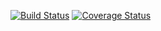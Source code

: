 [![Build Status](https://travis-ci.org/c0sm0sky/test.svg?branch=master)](https://travis-ci.org/c0sm0sky/test)
[![Coverage Status](https://coveralls.io/github/c0sm0sky/test/badge.svg?branch=master&service=github)](https://coveralls.io/github/wavesoftware/java-eid-exceptions?branch=master)
